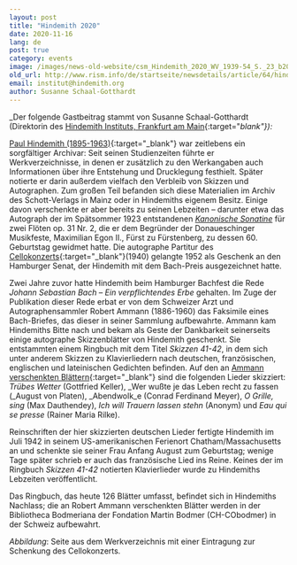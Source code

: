 ```yaml
---
layout: post
title: "Hindemith 2020"
date: 2020-11-16
lang: de
post: true
category: events
image: /images/news-old-website/csm_Hindemith_2020_WV_1939-54_S._23_b2062ac305.png
old_url: http://www.rism.info/de/startseite/newsdetails/article/64/hindemith-2020.html?tx_ttnews[year]=2020&tx_ttnews[month]=07&cHash=1da27cae595d5cc907ee7fcd5132f911
email: institut@hindemith.org
author: Susanne Schaal-Gotthardt
---
```



_Der folgende Gastbeitrag stammt von Susanne Schaal-Gotthardt (Direktorin des [Hindemith Instituts, Frankfurt am Main](https://www.hindemith.info/de/institut/){:target="_blank"}):_

[Paul Hindemith (1895-1963)](https://opac.rism.info/search?author=Hindemith+Paul){:target="_blank"} war zeitlebens ein sorgfältiger Archivar: Seit seinen Studienzeiten führte er Werkverzeichnisse, in denen er zusätzlich zu den Werkangaben auch Informationen über ihre Entstehung und Drucklegung festhielt. Später notierte er darin außerdem vielfach den Verbleib von Skizzen und Autographen. Zum großen Teil befanden sich diese Materialien im Archiv des Schott-Verlags in Mainz oder in Hindemiths eigenem Besitz. Einige davon verschenkte er aber bereits zu seinen Lebzeiten – darunter etwa das Autograph der im Spätsommer 1923 entstandenen [_Kanonische Sonatine_](https://opac.rism.info/search?id=450036569&View=rism) für zwei Flöten op. 31 Nr. 2, die er dem Begründer der Donaueschinger Musikfeste, Maximilian Egon II., Fürst zu Fürstenberg, zu dessen 60. Geburtstag gewidmet hatte. Die autographe Partitur des [Cellokonzerts](https://opac.rism.info/search?id=450035874&View=rism){:target="_blank"}(1940) gelangte 1952 als Geschenk an den Hamburger Senat, der Hindemith mit dem Bach-Preis ausgezeichnet hatte.

Zwei Jahre zuvor hatte Hindemith beim Hamburger Bachfest die Rede _Johann Sebastian Bach – Ein verpflichtendes Erbe_ gehalten. Im Zuge der Publikation dieser Rede erbat er von dem Schweizer Arzt und Autographensammler Robert Ammann (1886-1960) das Faksimile eines Bach-Briefes, das dieser in seiner Sammlung aufbewahrte. Ammann kam Hindemiths Bitte nach und bekam als Geste der Dankbarkeit seinerseits einige autographe Skizzenblätter von Hindemith geschenkt. Sie entstammten einem Ringbuch mit dem Titel _Skizzen 41-42_, in dem sich unter anderem Skizzen zu Klavierliedern nach deutschen, französischen, englischen und lateinischen Gedichten befinden. Auf den an [Ammann verschenkten Blättern](https://opac.rism.info/search?id=400090340&View=rism){:target="_blank"} sind die folgenden Lieder skizziert: _Trübes Wetter_ (Gottfried Keller), _Wer wußte je das Leben recht zu fassen (_August von Platen), _Abendwolk_e (Conrad Ferdinand Meyer), _O Grille, sing_ (Max Dauthendey), _Ich will Trauern lassen stehn_ (Anonym) und _Eau qui se presse_ (Rainer Maria Rilke).

Reinschriften der hier skizzierten deutschen Lieder fertigte Hindemith im Juli 1942 in seinem US-amerikanischen Ferienort Chatham/Massachusetts an und schenkte sie seiner Frau Anfang August zum Geburtstag; wenige Tage später schrieb er auch das französische Lied ins Reine. Keines der im Ringbuch _Skizzen 41-42_ notierten Klavierlieder wurde zu Hindemiths Lebzeiten veröffentlicht.

Das Ringbuch, das heute 126 Blätter umfasst, befindet sich in Hindemiths Nachlass; die an Robert Ammann verschenkten Blätter werden in der Bibliotheca Bodmeriana der Fondation Martin Bodmer (CH-CObodmer) in der Schweiz aufbewahrt.

_Abbildung_: Seite aus dem Werkverzeichnis mit einer Eintragung zur Schenkung des Cellokonzerts.






